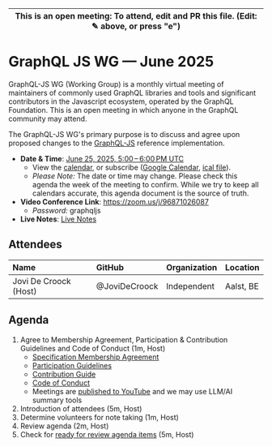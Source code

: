 | This is an open meeting: To attend, edit and PR this file. (Edit: ✎ above, or press "e") |
| ---------------------------------------------------------------------------------------- |

# GraphQL JS WG — June 2025

GraphQL-JS WG (Working Group) is a monthly virtual meeting of maintainers of
commonly used GraphQL libraries and tools and significant contributors in the
Javascript ecosystem, operated by the GraphQL Foundation. This is an open
meeting in which anyone in the GraphQL community may attend.

The GraphQL-JS WG's primary purpose is to discuss and agree upon proposed
changes to the [GraphQL-JS](https://github.com/graphql/graphql-spec) reference
implementation.


- **Date & Time**: [June 25, 2025, 5:00 – 6:00 PM UTC](https://www.timeanddate.com/worldclock/converter.html?iso=20250625T170000&p1=224&p2=179&p3=136&p4=268&p5=367&p6=438&p7=248&p8=240)
  - View the [calendar][], or subscribe ([Google Calendar][], [ical file][]).
  - _Please Note:_ The date or time may change. Please check this agenda the
    week of the meeting to confirm. While we try to keep all calendars accurate,
    this agenda document is the source of truth.
- **Video Conference Link**: https://zoom.us/j/96871026087
  - _Password:_ graphqljs
- **Live Notes**: [Live Notes][]

[calendar]: https://calendar.google.com/calendar/embed?src=linuxfoundation.org_ik79t9uuj2p32i3r203dgv5mo8%40group.calendar.google.com
[google calendar]: https://calendar.google.com/calendar?cid=bGludXhmb3VuZGF0aW9uLm9yZ19pazc5dDl1dWoycDMyaTNyMjAzZGd2NW1vOEBncm91cC5jYWxlbmRhci5nb29nbGUuY29t
[ical file]: https://calendar.google.com/calendar/ical/linuxfoundation.org_ik79t9uuj2p32i3r203dgv5mo8%40group.calendar.google.com/public/basic.ics
[live notes]: https://docs.google.com/document/d/12LM6NZxR22zBwRfihM8Vrf7uV-0gmmO5M3ooSCVS0Hs/edit?usp=sharing

## Attendees

<!-- prettier-ignore -->
| Name                     | GitHub              | Organization       | Location               |
| :----------------------- | :------------------ | :----------------- | :--------------------- |
| Jovi De Croock (Host)    | @JoviDeCroock       | Independent        | Aalst, BE              |


## Agenda

1. Agree to Membership Agreement, Participation & Contribution Guidelines and Code of Conduct (1m, Host)
   - [Specification Membership Agreement](https://github.com/graphql/foundation)
   - [Participation Guidelines](https://github.com/graphql/graphql-wg#participation-guidelines)
   - [Contribution Guide](https://github.com/graphql/graphql-spec/blob/main/CONTRIBUTING.md)
   - [Code of Conduct](https://github.com/graphql/foundation/blob/master/CODE-OF-CONDUCT.md)
   - Meetings are [published to YouTube](https://www.youtube.com/@GraphQLFoundation/videos) and we may use LLM/AI summary tools
1. Introduction of attendees (5m, Host)
1. Determine volunteers for note taking (1m, Host)
1. Review agenda (2m, Host)
1. Check for [ready for review agenda items](https://github.com/graphql/graphql-js-wg/issues?q=is%3Aissue+is%3Aopen+label%3A%22Ready+for+review+%F0%9F%99%8C%22+sort%3Aupdated-desc) (5m, Host)
